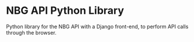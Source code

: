 # NBG API Python Library

Python library for the NBG API with a Django front-end, to perform API calls through the browser.
